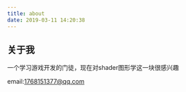 ```yaml
---
title: about
date: 2019-03-11 14:20:38
---
```

## 关于我
一个学习游戏开发的门徒，现在对shader图形学这一块很感兴趣

email:1768151377@qq.com
